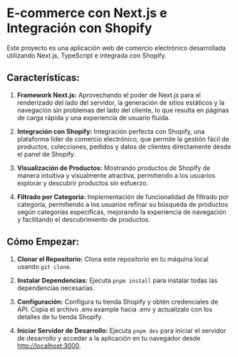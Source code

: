 # E-commerce con Next.js e Integración con Shopify

Este proyecto es una aplicación web de comercio electrónico desarrollada utilizando Next.js, TypeScript e integrada con Shopify.

## Características:

1. **Framework Next.js:** Aprovechando el poder de Next.js para el renderizado del lado del servidor, la generación de sitios estáticos y la navegación sin problemas del lado del cliente, lo que resulta en páginas de carga rápida y una experiencia de usuario fluida.

2. **Integración con Shopify:** Integración perfecta con Shopify, una plataforma líder de comercio electrónico, que permite la gestión fácil de productos, colecciones, pedidos y datos de clientes directamente desde el panel de Shopify.

3. **Visualización de Productos:** Mostrando productos de Shopify de manera intuitiva y visualmente atractiva, permitiendo a los usuarios explorar y descubrir productos sin esfuerzo.

4. **Filtrado por Categoría:** Implementación de funcionalidad de filtrado por categoría, permitiendo a los usuarios refinar su búsqueda de productos según categorías específicas, mejorando la experiencia de navegación y facilitando el descubrimiento de productos.

## Cómo Empezar:

1. **Clonar el Repositorio:** Clona este repositorio en tu máquina local usando `git clone`.

2. **Instalar Dependencias:** Ejecuta `pnpm install` para instalar todas las dependencias necesarias.

3. **Configuración:** Configura tu tienda Shopify y obtén credenciales de API. Copia el archivo .env.example hacia .env y actualízalo con los detalles de tu tienda Shopify.

4. **Iniciar Servidor de Desarrollo:** Ejecuta `pnpm dev` para iniciar el servidor de desarrollo y acceder a la aplicación en tu navegador desde [http://localhost:3000](http://localhost:3000).
